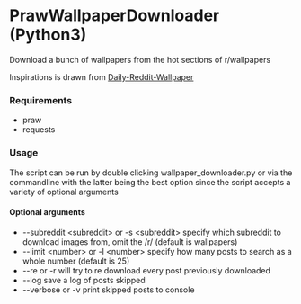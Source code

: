 # PrawWallpaperDownloader (Python3)

Download a bunch of wallpapers from the hot sections of r/wallpapers

Inspirations is drawn from [Daily-Reddit-Wallpaper](https://github.com/ssimunic/Daily-Reddit-Wallpaper)

### Requirements
* praw
* requests

### Usage
The script can be run by double clicking wallpaper_downloader.py or via the commandline with the latter being the best option since the script accepts a variety of optional arguments

#### Optional arguments
* --subreddit \<subreddit> or -s \<subreddit> specify which subreddit to download images from, omit the /r/ (default is wallpapers)
* --limit \<number> or -l \<number> specify how many posts to search as a whole number (default is 25)
* --re or -r will try to re download every post previously downloaded
* --log save a log of posts skipped
* --verbose or -v print skipped posts to console
